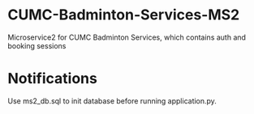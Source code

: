 # CUMC-Badminton-Services-MS2
Microservice2 for CUMC Badminton Services, which contains auth and booking sessions

# Notifications

Use ms2_db.sql to init database before running application.py.

